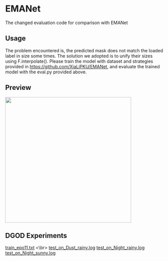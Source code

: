 # EMANet
The changed evaluation code for comparison with EMANet

## Usage
The problem encountered is, the predicted mask does not match the loaded label in size some times. The solution we adopted is to unify their sizes using  F.interpolate().
Please train the model with dataset and strategies provided in <https://github.com/XiaLiPKU/EMANet>, and evaluate the trained model with the eval.py provided above.

## Preview

<img src="https://user-images.githubusercontent.com/38877851/222956565-e42ae846-bb56-44f8-a186-ce1b18a89bc2.png" width="400">


## DGOD Experiments
[train_epo11.txt](https://github.com/countytown/EMANet/files/12035537/train_epo11.txt) <\br>
[test_on_Dust_rainy.log](https://github.com/countytown/EMANet/files/12035445/test_on_Dust_rainy.log)
[test_on_Night_rainy.log](https://github.com/countytown/EMANet/files/12035458/test_on_Night_rainy.log)
[test_on_Night_sunny.log](https://github.com/countytown/EMANet/files/12035540/test_on_Night_sunny.log)


